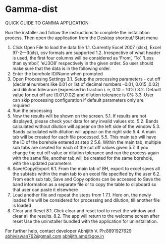 # Gamma-dist

QUICK GUIDE TO GAMMA APPLICATION

Run the installer and follow the instructions to complete the installation process. Then open the application from the Desktop shortcut/ Start menu
1.	Click Open File to load the data file
1.1.	Currently Excel 2007 (xlsx), Excel 97-2—3(xls), csv formats are supported
1.2.	Irrespective of what header is used, the first four columns will be considered as ‘From’, ‘To’, ’Less than symbol’, ‘eU3O8’ respectively in the given order. So user should make sure that the data is in the following order.
2.	Enter the borehole ID/Name when prompted
3.	Open Processing Settings
3.1.	Setup the processing parameters - cut off (decimal numbers like  0.01 or list of decimal numbers –0.01, 0.015 ,0.02) and dilution tolerance (expressed in fraction i. e, 0.10 = 10%)
3.2.	Default value for cut off are (0.01,0.02) and dilution tolerance is 0%
3.3.	User can skip processing configuration if default parameters only are required
4.	Run the processing
5.	Now the results will be shown on the screen.
5.1.	If results are not displayed, please check your data for any invalid values etc. 
5.2.	Bands calculated without dilution will appear on the left side of the window 
5.3.	Bands calculated with dilution will appear on the right side
5.4.	A main tab will be created for each file processed.
5.5.	This main tab will have the ID of the borehole entered at step 2
5.6.	Within the main tab, multiple sub tabs are created for each of the cut off values given
5.7.	If you change the cut off value or dilution tolerance and run the process again with the same file, another tab will be created for the same borehole, with the updated parameters
6.	Save/Copy/Export
6.1.	From the main tab of BH, export to excel saves all the subtabs within the main tab to an excel file specified by the user
6.2.	From each sub tab, Save and Copy options can be accessed to Save the band information as a separate file or to copy the table to clipboard so that user can paste it elsewhere
7.	Load another file and repeat the steps from 1
7.1.	Here on, the newly loaded file will be considered for processing and dilution, till another file is loaded
8.	Clear and Reset
8.1.	Click clear and reset tool to reset the window and clear all the results. 
8.2.	The app will return to the welcome screen after reset
Use the uninstaller bundled with the application for uninstallation. 

For further help, contact developer 
Abhijith V.
Ph:8891927629
abhiviswan762@gmail.com
abhijith.amd@gov.in

